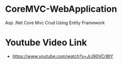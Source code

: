 # CoreMVC-WebApplication
Asp .Net Core Mvc Crud Using Entity Framework

# Youtube Video Link
  - https://www.youtube.com/watch?v=JrJ90VCrBtY
